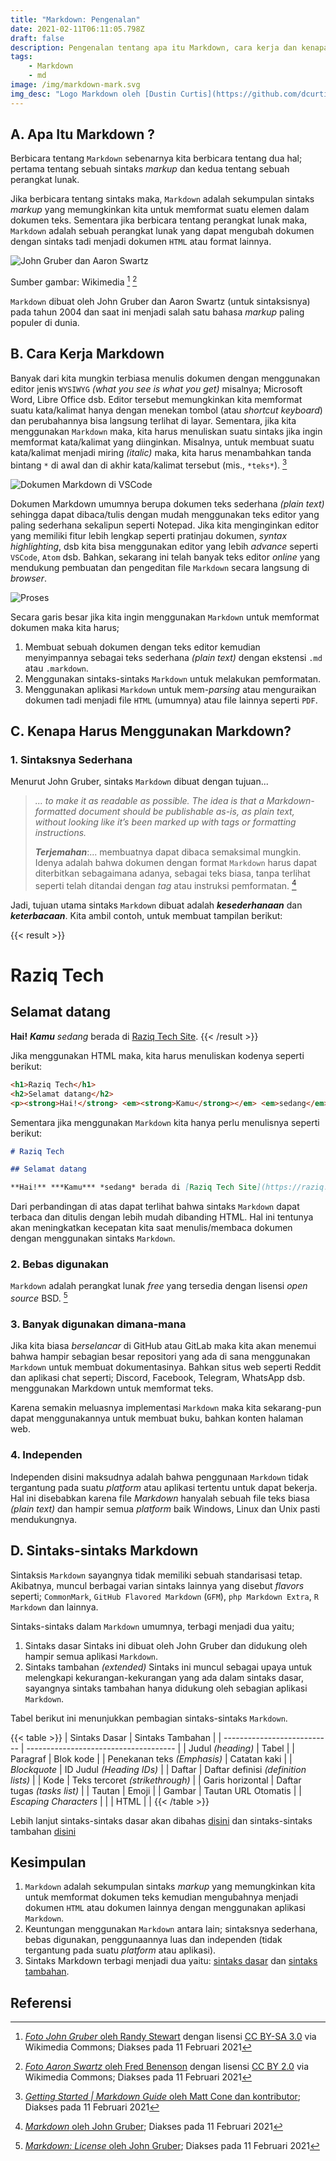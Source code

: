```yaml
---
title: "Markdown: Pengenalan"
date: 2021-02-11T06:11:05.798Z
draft: false
description: Pengenalan tentang apa itu Markdown, cara kerja dan kenapa kita harus menggunakannya.
tags:
    - Markdown
    - md
image: /img/markdown-mark.svg
img_desc: "Logo Markdown oleh [Dustin Curtis](https://github.com/dcurtis) dari [markdown-mark Repository](https://github.com/dcurtis/markdown-mark)"
---
```


## A. Apa Itu Markdown ?

Berbicara tentang `Markdown` sebenarnya kita berbicara tentang dua hal; pertama tentang sebuah sintaks *markup* dan kedua tentang sebuah perangkat lunak.

Jika berbicara tentang sintaks maka, `Markdown` adalah sekumpulan sintaks *markup* yang memungkinkan kita untuk memformat suatu elemen dalam dokumen teks. Sementara jika berbicara tentang perangkat lunak maka, `Markdown` adalah sebuah perangkat lunak yang dapat mengubah dokumen dengan sintaks tadi menjadi dokumen `HTML` atau format lainnya.

![John Gruber dan Aaron Swartz](/img/John_and_Aaron.jpg "John Gruber *(kiri)* dan Aaron Swartz *(kanan)*")

Sumber gambar: Wikimedia [^1] [^2]

`Markdown` dibuat oleh John Gruber dan Aaron Swartz (untuk sintaksisnya) pada tahun 2004 dan saat ini menjadi salah satu bahasa *markup* paling populer di dunia.

## B. Cara Kerja Markdown

Banyak dari kita mungkin terbiasa menulis dokumen dengan menggunakan editor jenis `WYSIWYG` *(what you see is what you get)* misalnya; Microsoft Word, Libre Office dsb. Editor tersebut memungkinkan kita memformat suatu kata/kalimat hanya dengan menekan tombol (atau *shortcut keyboard*) dan perubahannya bisa langsung terlihat di layar. Sementara, jika kita menggunakan `Markdown` maka, kita harus menuliskan suatu sintaks jika ingin memformat kata/kalimat yang diinginkan. Misalnya, untuk membuat suatu kata/kalimat menjadi miring *(italic)* maka, kita harus menambahkan tanda bintang `*` di awal dan di akhir kata/kalimat tersebut (mis., `*teks*`). [^3]

![Dokumen Markdown di VSCode](/img/markdown-preview.png "Sebuah dokumen `Markdown` yang sedang dibuka di VSCode <br>*sebelah kiri menunjukkan dokumen `Markdown` dan sebelah kanan adalah tampilan pratinjau dari dokumen tersebut*")

Dokumen Markdown umumnya berupa dokumen teks sederhana *(plain text)* sehingga dapat dibaca/tulis dengan mudah menggunakan teks editor yang paling sederhana sekalipun seperti Notepad. Jika kita menginginkan editor yang memiliki fitur lebih lengkap seperti pratinjau dokumen, *syntax highlighting*, dsb kita bisa menggunakan editor yang lebih *advance* seperti `VSCode`, `Atom` dsb. Bahkan, sekarang ini telah banyak teks editor *online* yang mendukung pembuatan dan pengeditan file `Markdown` secara langsung di *browser*.

![Proses](/img/markdown-process.png "Proses penghubahan dokumen `Markdown` hingga dapat ditampilkan di *browser*")

Secara garis besar jika kita ingin menggunakan `Markdown` untuk memformat dokumen maka kita harus;

1. Membuat sebuah dokumen dengan teks editor kemudian menyimpannya sebagai teks sederhana *(plain text)* dengan ekstensi `.md` atau `.markdown`.
2. Menggunakan sintaks-sintaks `Markdown` untuk melakukan pemformatan.
3. Menggunakan aplikasi `Markdown` untuk mem-*parsing* atau menguraikan dokumen tadi menjadi file `HTML` (umumnya) atau file lainnya seperti `PDF`.

## C. Kenapa Harus Menggunakan Markdown?

### 1. Sintaksnya Sederhana

Menurut John Gruber, sintaks `Markdown` dibuat dengan tujuan...

> *... to make it as readable as possible. The idea is that a Markdown-formatted document should be publishable as-is, as plain text, without looking like it’s been marked up with tags or formatting instructions.*
>
> ***Terjemahan***:... membuatnya  dapat dibaca semaksimal mungkin. Idenya adalah bahwa dokumen dengan format `Markdown` harus dapat diterbitkan sebagaimana adanya, sebagai teks biasa, tanpa terlihat seperti telah ditandai dengan *tag* atau instruksi pemformatan. [^4]

Jadi, tujuan utama sintaks `Markdown` dibuat adalah ***kesederhanaan*** dan ***keterbacaan***. Kita ambil contoh, untuk membuat tampilan berikut:

{{< result >}}
# Raziq Tech

## Selamat datang

**Hai!** ***Kamu*** *sedang* berada di [Raziq Tech Site](https://raziq.tech).
{{< /result >}}

Jika menggunakan HTML maka, kita harus menuliskan kodenya seperti berikut:

```html {linenos=true}
<h1>Raziq Tech</h1>
<h2>Selamat datang</h2>
<p><strong>Hai!</strong> <em><strong>Kamu</strong></em> <em>sedang</em> berada di <a href="https://raziq.tech">Raziq Tech Site</a>.</p>
```

Sementara jika menggunakan `Markdown` kita hanya perlu menulisnya seperti berikut:

```md {linenos=true}
# Raziq Tech

## Selamat datang

**Hai!** ***Kamu*** *sedang* berada di [Raziq Tech Site](https://raziq.tech).
```

Dari perbandingan di atas dapat terlihat bahwa sintaks `Markdown` dapat terbaca dan ditulis dengan lebih mudah dibanding HTML. Hal ini tentunya akan meningkatkan kecepatan kita saat menulis/membaca dokumen dengan menggunakan sintaks `Markdown`.

### 2. Bebas digunakan

`Markdown` adalah perangkat lunak *free* yang tersedia dengan lisensi *open source* BSD. [^5]

### 3. Banyak digunakan dimana-mana

Jika kita biasa *berselancar* di GitHub atau GitLab maka kita akan menemui bahwa hampir sebagian besar repositori yang ada di sana menggunakan `Markdown` untuk membuat dokumentasinya. Bahkan situs web seperti Reddit dan aplikasi chat seperti; Discord, Facebook, Telegram, WhatsApp dsb. menggunakan Markdown untuk memformat teks.

Karena semakin meluasnya implementasi `Markdown` maka kita sekarang-pun dapat menggunakannya untuk membuat buku, bahkan konten halaman web.

### 4. Independen

Independen disini maksudnya adalah bahwa penggunaan `Markdown` tidak tergantung pada suatu *platform* atau aplikasi tertentu untuk dapat bekerja. Hal ini disebabkan karena file *Markdown* hanyalah sebuah file teks biasa *(plain text)* dan hampir semua *platform* baik Windows, Linux dan Unix pasti mendukungnya.

## D. Sintaks-sintaks Markdown

Sintaksis `Markdown` sayangnya tidak memiliki sebuah standarisasi tetap. Akibatnya, muncul berbagai varian sintaks lainnya yang disebut *flavors* seperti; `CommonMark`, `GitHub Flavored Markdown` (`GFM`), `php Markdown Extra`, `R Markdown` dan lainnya.

Sintaks-sintaks dalam `Markdown` umumnya, terbagi menjadi dua yaitu;

1. Sintaks dasar
   Sintaks ini dibuat oleh John Gruber dan didukung oleh hampir semua aplikasi `Markdown`.
2. Sintaks tambahan *(extended)*
   Sintaks ini muncul sebagai upaya untuk melengkapi kekurangan-kekurangan yang ada dalam sintaks dasar, sayangnya sintaks tambahan hanya didukung oleh sebagian aplikasi `Markdown`.

Tabel berikut ini menunjukkan pembagian sintaks-sintaks `Markdown`.

{{< table >}}
| Sintaks Dasar               | Sintaks Tambahan                      |
| --------------------------- | ------------------------------------- |
| Judul *(heading)*           | Tabel                                 |
| Paragraf                    | Blok kode                             |
| Penekanan teks *(Emphasis)* | Catatan kaki                          |
| *Blockquote*                | ID Judul *(Heading IDs)*              |
| Daftar                      | Daftar definisi *(definition lists)*  |
| Kode                        | Teks tercoret *(strikethrough)*       |
| Garis horizontal            | Daftar tugas *(tasks list)*           |
| Tautan                      | Emoji                                 |
| Gambar                      | Tautan URL Otomatis                   |
| *Escaping Characters*       |                                       |
| HTML                        |                                       |
{{< /table >}}

Lebih lanjut sintaks-sintaks dasar akan dibahas [disini](/blog/markdown-sintaks-dasar/) dan sintaks-sintaks tambahan [disini](/blog/markdown-sintaks-tambahan/)

## Kesimpulan

1. `Markdown` adalah sekumpulan sintaks *markup* yang memungkinkan kita untuk memformat dokumen teks kemudian mengubahnya menjadi dokumen `HTML` atau dokumen lainnya dengan menggunakan aplikasi `Markdown`.
2. Keuntungan menggunakan `Markdown` antara lain; sintaksnya sederhana, bebas digunakan, penggunaannya luas dan independen (tidak tergantung pada suatu *platform* atau aplikasi).
3. Sintaks Markdown terbagi menjadi dua yaitu: [sintaks dasar](/blog/markdown-sintaks-dasar/) dan [sintaks tambahan](/blog/markdown-sintaks-tambahan/).

## Referensi

[^1]: [*Foto John Gruber* oleh Randy Stewart](https://commons.wikimedia.org/wiki/File:John_Gruber,_2009_(cropped).jpg) dengan lisensi [CC BY-SA 3.0](https://creativecommons.org/licenses/by-sa/3.0) via Wikimedia Commons; Diakses pada 11 Februari 2021
[^2]: [*Foto Aaron Swartz* oleh Fred Benenson](https://commons.wikimedia.org/wiki/File:Aaron_Swartz_profile.jpg) dengan lisensi [CC BY 2.0](https://creativecommons.org/licenses/by/2.0) via Wikimedia Commons; Diakses pada 11 Februari 2021
[^3]: [*Getting Started | Markdown Guide* oleh Matt Cone dan kontributor](https://www.markdownguide.org/getting-started/); Diakses pada 11 Februari 2021
[^4]: [*Markdown* oleh John Gruber](https://daringfireball.net/projects/markdown/); Diakses pada 11 Februari 2021
[^5]: [*Markdown: License* oleh John Gruber](https://daringfireball.net/projects/markdown/license); Diakses pada 11 Februari 2021
